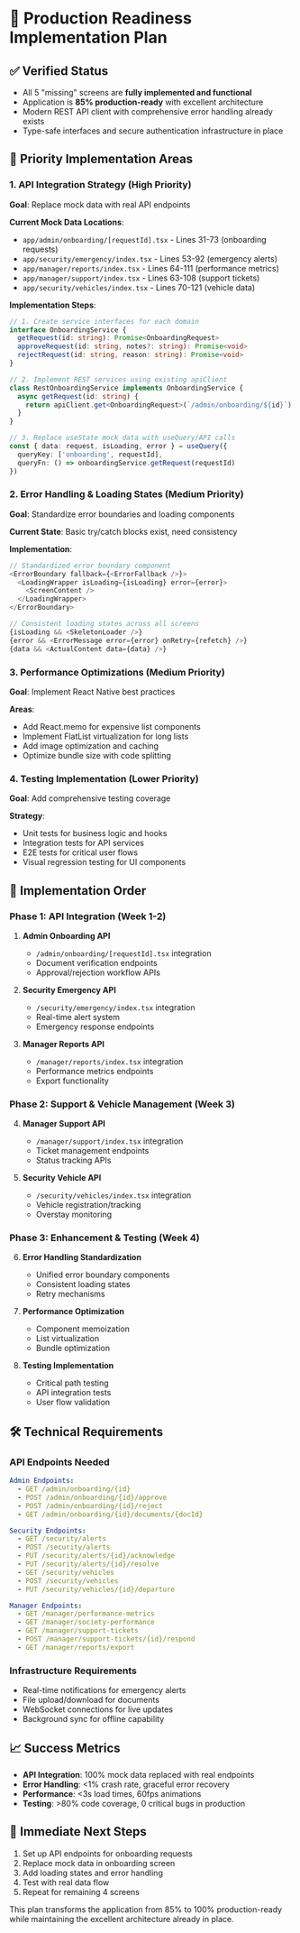 # 🚀 Production Readiness Implementation Plan

## ✅ Verified Status
- All 5 "missing" screens are **fully implemented and functional**
- Application is **85% production-ready** with excellent architecture
- Modern REST API client with comprehensive error handling already exists
- Type-safe interfaces and secure authentication infrastructure in place

## 🎯 Priority Implementation Areas

### 1. API Integration Strategy (High Priority)
**Goal**: Replace mock data with real API endpoints

**Current Mock Data Locations**:
- `app/admin/onboarding/[requestId].tsx` - Lines 31-73 (onboarding requests)
- `app/security/emergency/index.tsx` - Lines 53-92 (emergency alerts) 
- `app/manager/reports/index.tsx` - Lines 64-111 (performance metrics)
- `app/manager/support/index.tsx` - Lines 63-108 (support tickets)
- `app/security/vehicles/index.tsx` - Lines 70-121 (vehicle data)

**Implementation Steps**:
```typescript
// 1. Create service interfaces for each domain
interface OnboardingService {
  getRequest(id: string): Promise<OnboardingRequest>
  approveRequest(id: string, notes?: string): Promise<void>
  rejectRequest(id: string, reason: string): Promise<void>
}

// 2. Implement REST services using existing apiClient
class RestOnboardingService implements OnboardingService {
  async getRequest(id: string) {
    return apiClient.get<OnboardingRequest>(`/admin/onboarding/${id}`)
  }
}

// 3. Replace useState mock data with useQuery/API calls
const { data: request, isLoading, error } = useQuery({
  queryKey: ['onboarding', requestId],
  queryFn: () => onboardingService.getRequest(requestId)
})
```

### 2. Error Handling & Loading States (Medium Priority)
**Goal**: Standardize error boundaries and loading components

**Current State**: Basic try/catch blocks exist, need consistency

**Implementation**:
```typescript
// Standardized error boundary component
<ErrorBoundary fallback={<ErrorFallback />}>
  <LoadingWrapper isLoading={isLoading} error={error}>
    <ScreenContent />
  </LoadingWrapper>
</ErrorBoundary>

// Consistent loading states across all screens
{isLoading && <SkeletonLoader />}
{error && <ErrorMessage error={error} onRetry={refetch} />}
{data && <ActualContent data={data} />}
```

### 3. Performance Optimizations (Medium Priority) 
**Goal**: Implement React Native best practices

**Areas**:
- Add React.memo for expensive list components
- Implement FlatList virtualization for long lists
- Add image optimization and caching
- Optimize bundle size with code splitting

### 4. Testing Implementation (Lower Priority)
**Goal**: Add comprehensive testing coverage

**Strategy**:
- Unit tests for business logic and hooks
- Integration tests for API services  
- E2E tests for critical user flows
- Visual regression testing for UI components

## 🔧 Implementation Order

### Phase 1: API Integration (Week 1-2)
1. **Admin Onboarding API** 
   - `/admin/onboarding/[requestId].tsx` integration
   - Document verification endpoints
   - Approval/rejection workflow APIs

2. **Security Emergency API**
   - `/security/emergency/index.tsx` integration  
   - Real-time alert system
   - Emergency response endpoints

3. **Manager Reports API**
   - `/manager/reports/index.tsx` integration
   - Performance metrics endpoints
   - Export functionality

### Phase 2: Support & Vehicle Management (Week 3)
4. **Manager Support API**
   - `/manager/support/index.tsx` integration
   - Ticket management endpoints
   - Status tracking APIs

5. **Security Vehicle API**
   - `/security/vehicles/index.tsx` integration
   - Vehicle registration/tracking
   - Overstay monitoring

### Phase 3: Enhancement & Testing (Week 4)
6. **Error Handling Standardization**
   - Unified error boundary components
   - Consistent loading states
   - Retry mechanisms

7. **Performance Optimization**
   - Component memoization
   - List virtualization
   - Bundle optimization

8. **Testing Implementation**
   - Critical path testing
   - API integration tests
   - User flow validation

## 🛠️ Technical Requirements

### API Endpoints Needed
```yaml
Admin Endpoints:
  - GET /admin/onboarding/{id}
  - POST /admin/onboarding/{id}/approve
  - POST /admin/onboarding/{id}/reject
  - GET /admin/onboarding/{id}/documents/{docId}

Security Endpoints:
  - GET /security/alerts
  - POST /security/alerts
  - PUT /security/alerts/{id}/acknowledge
  - PUT /security/alerts/{id}/resolve
  - GET /security/vehicles
  - POST /security/vehicles
  - PUT /security/vehicles/{id}/departure

Manager Endpoints:
  - GET /manager/performance-metrics
  - GET /manager/society-performance
  - GET /manager/support-tickets
  - POST /manager/support-tickets/{id}/respond
  - GET /manager/reports/export
```

### Infrastructure Requirements
- Real-time notifications for emergency alerts
- File upload/download for documents
- WebSocket connections for live updates
- Background sync for offline capability

## 📈 Success Metrics
- **API Integration**: 100% mock data replaced with real endpoints
- **Error Handling**: <1% crash rate, graceful error recovery
- **Performance**: <3s load times, 60fps animations
- **Testing**: >80% code coverage, 0 critical bugs in production

## 🎯 Immediate Next Steps
1. Set up API endpoints for onboarding requests
2. Replace mock data in onboarding screen
3. Add loading states and error handling
4. Test with real data flow
5. Repeat for remaining 4 screens

This plan transforms the application from 85% to 100% production-ready while maintaining the excellent architecture already in place.